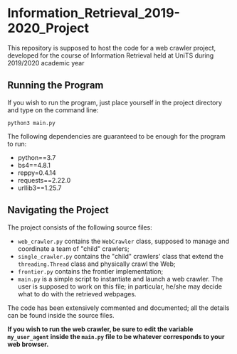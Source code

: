 # Information_Retrieval_2019-2020_Project
This repository is supposed to host the code for a web crawler project, developed for the course of Information Retrieval held at UniTS during 2019/2020 academic year

## Running the Program
If you wish to run the program, just place yourself in the project directory and type on the command line:

`python3 main.py`

The following dependencies are guaranteed to be enough for the program to run:
* python==3.7
* bs4==4.8.1
* reppy=0.4.14
* requests==2.22.0
* urllib3==1.25.7

## Navigating the Project
The project consists of the following source files:
* `web_crawler.py` contains the `WebCrawler` class, supposed to manage and coordinate a team of "child" crawlers;
* `single_crawler.py` contains the "child" crawlers' class that extend the `threading.Thread` class and physically crawl the Web;
* `frontier.py` contains the frontier implementation;
* `main.py` is a simple script to instantiate and launch a web crawler. The user is supposed to work on this file; in particular, he/she may decide what to do with the retrieved webpages.

The code has been extensively commented and documented; all the details can be found inside the source files.

**If you wish to run the web crawler, be sure to edit the variable `my_user_agent` inside the `main.py` file to be whatever corresponds to your web browser.** 
